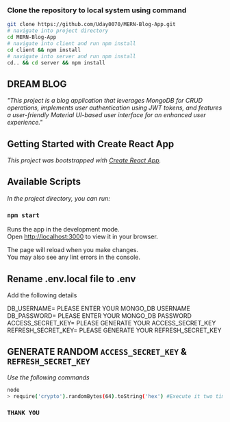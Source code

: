 ### Clone the repository to local system using command 
   ```bash
   git clone https://github.com/Uday0070/MERN-Blog-App.git
   # navigate into project directory
   cd MERN-Blog-App
   # navigate into client and run npm install
   cd client && npm install
   # navigate into server and run npm install
   cd.. && cd server && npm install 
   ```

## DREAM BLOG

*"This project is a blog application that leverages MongoDB for CRUD operations, implements user authentication using JWT tokens, and features a user-friendly Material UI-based user interface for an enhanced user experience."*

## Getting Started with Create React App

*This project was bootstrapped with [Create React App](https://github.com/facebook/create-react-app).*

## Available Scripts

*In the project directory, you can run:*

### `npm start`

Runs the app in the development mode.\
Open [http://localhost:3000](http://localhost:3000) to view it in your browser.

The page will reload when you make changes.\
You may also see any lint errors in the console.


## Rename .env.local file to .env

Add the following details

DB_USERNAME= PLEASE ENTER YOUR MONGO_DB USERNAME
DB_PASSWORD= PLEASE ENTER YOUR MONGO_DB PASSWORD
ACCESS_SECRET_KEY= PLEASE GENERATE YOUR ACCESS_SECRET_KEY
REFRESH_SECRET_KEY=  PLEASE GENERATE YOUR REFRESH_SECRET_KEY 

## GENERATE RANDOM ``ACCESS_SECRET_KEY`` & ``REFRESH_SECRET_KEY`` 
*Use the following commands*

```bash
node
> require('crypto').randomBytes(64).toString('hex') #Execute it two times so that it will generate random hex code, copy the hex codes and use one for ACCESS_SECRET_KEY and the other for REFRESH_SECRET_KEY.
```

### ``THANK YOU``

